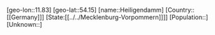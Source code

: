 ﻿---
location: [54.15,11.83]
type: City
tags:
- geo/City


SpocWebEntityId: 30845
isDeleted: false
confidential: public

---
[geo-lon::11.83]
[geo-lat::54.15]
[name::Heiligendamm]
[Country::[[Germany]]]
[State:[[../../Mecklenburg-Vorpommern]]]]
[Population::]
[Unknown::]

